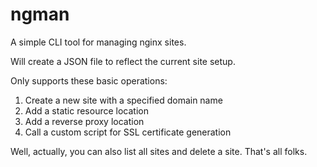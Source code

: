 # ngman

A simple CLI tool for managing nginx sites.

Will create a JSON file to reflect the current site setup.

Only supports these basic operations:

1. Create a new site with a specified domain name
2. Add a static resource location
3. Add a reverse proxy location
4. Call a custom script for SSL certificate generation

Well, actually, you can also list all sites and delete a site.
That's all folks.

